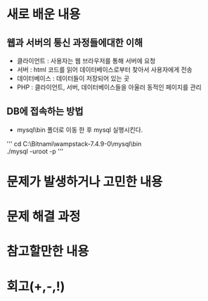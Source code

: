 # 새로 배운 내용
## 웹과 서버의 통신 과정들에대한 이해
 - 클라이언트 : 사용자는 웹 브라우저를 통해 서버에 요청
 - 서버 : html 코드를 읽어 데이터베이스로부터 찾아서 사용자에게 전송
 - 데이터베이스 : 데이터들이 저장되어 있는 곳
 - PHP : 클라이언트, 서버, 데이터베이스들을 아울러 동적인 페이지를 관리
    
## DB에 접속하는 방법
 - mysql\bin 폴더로 이동 한 후 mysql 실행시킨다.
 
'''
    cd C:\Bitnami\wampstack-7.4.9-0\mysql\bin\
    ./mysql -uroot -p
''' 

# 문제가 발생하거나 고민한 내용 

# 문제 해결 과정

# 참고할만한 내용

# 회고(+,-,!)

